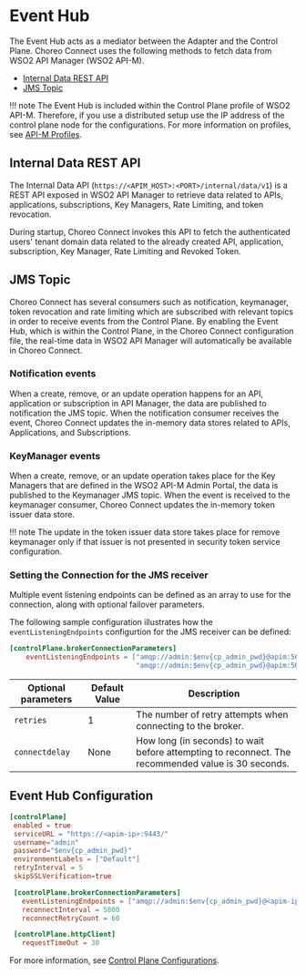 # Event Hub

The Event Hub acts as a mediator between the Adapter and the Control Plane. Choreo Connect uses the following methods to fetch data from WSO2 API Manager (WSO2 API-M).

- [Internal Data REST API](#internal-data-rest-api)
- [JMS Topic](#jms-topic)

!!! note
    The Event Hub is included within the Control Plane profile of WSO2 API-M. Therefore, if you use a distributed setup use the IP address of the control plane node for the configurations. For more information on profiles, see [API-M Profiles]({{base_path}}/install-and-setup/setup/distributed-deployment/product-profiles).

## Internal Data REST API

The Internal Data API (`https://<APIM_HOST>:<PORT>/internal/data/v1`) is a REST API exposed in WSO2 API Manager to retrieve data related to APIs, applications, subscriptions, Key Managers, Rate Limiting, and token revocation.

During startup, Choreo Connect invokes this API to fetch the authenticated users' tenant domain data related to the already created API, application, subscription, Key Manager, Rate Limiting and Revoked Token.

## JMS Topic

Choreo Connect has several consumers such as notification, keymanager, token revocation and rate limiting which are subscribed with relevant topics in order to receive events from the Control Plane. By enabling the Event Hub, which is within the Control Plane, in the Choreo Connect configuration file, the real-time data in WSO2 API Manager will automatically be available in Choreo Connect.

### Notification events

When a create, remove, or an update operation happens for an API, application or subscription in API Manager, the data are published to notification the JMS topic. When the notification consumer receives the event, Choreo Connect updates the in-memory data stores related to APIs, Applications, and Subscriptions.

### KeyManager events

When a create, remove, or an update operation takes place for the Key Managers that are defined in the WSO2 API-M Admin Portal, the data is published to the Keymanager JMS topic. When the event is received to the keymanager consumer, Choreo Connect updates the in-memory token issuer data store. 

!!! note
    The update in the token issuer data store takes place for remove keymanager only if that issuer is not presented in security token service configuration.

### Setting the Connection for the JMS receiver

Multiple event listening endpoints can be defined as an array to use for the connection, along with optional failover parameters. 

The following sample configuration illustrates how the `eventListeningEndpoints` configurtion for the JMS receiver can be defined:

```toml
[controlPlane.brokerConnectionParameters]
    eventListeningEndpoints = ["amqp://admin:$env{cp_admin_pwd}@apim:5672?retries='10'&connectdelay='30'",
                               "amqp://admin:$env{cp_admin_pwd}@apim:5673?retries='20'&connectdelay='30'"]
```

| **Optional parameters** | **Default Value** | **Description** |
|-----------|-----------|----------|
| `retries`  | 1 | The number of retry attempts when connecting to the broker. |
| `connectdelay`  | None | How long (in seconds) to wait before attempting to reconnect. The recommended value is 30 seconds. |


## Event Hub Configuration

 ``` toml
 [controlPlane]
  enabled = true
  serviceURL = "https://<apim-ip>:9443/"
  username="admin"
  password="$env{cp_admin_pwd}"
  environmentLabels = ["Default"]
  retryInterval = 5
  skipSSLVerification=true

  [controlPlane.brokerConnectionParameters]
    eventListeningEndpoints = ["amqp://admin:$env{cp_admin_pwd}@<apim-ip>:5672?retries='10'&connectdelay='30'"]
    reconnectInterval = 5000
    reconnectRetryCount = 60

  [controlPlane.httpClient] 
    requestTimeOut = 30
 ``` 

For more information, see [Control Plane Configurations]({{base_path}}/deploy-and-publish/deploy-on-gateway/choreo-connect/configurations/control-plane-configurations/).

